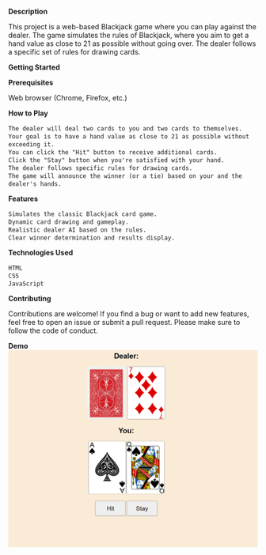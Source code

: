 **Description**

This project is a web-based Blackjack game where you can play against the dealer. The game simulates the rules of Blackjack, where you aim to get a hand value as close to 21 as possible without going over. The dealer follows a specific set of rules for drawing cards.


**Getting Started**

**Prerequisites**

 Web browser (Chrome, Firefox, etc.)


 **How to Play**

    The dealer will deal two cards to you and two cards to themselves.
    Your goal is to have a hand value as close to 21 as possible without exceeding it.
    You can click the "Hit" button to receive additional cards.
    Click the "Stay" button when you're satisfied with your hand.
    The dealer follows specific rules for drawing cards.
    The game will announce the winner (or a tie) based on your and the dealer's hands.

**Features**

    Simulates the classic Blackjack card game.
    Dynamic card drawing and gameplay.
    Realistic dealer AI based on the rules.
    Clear winner determination and results display.

**Technologies Used**

    HTML
    CSS
    JavaScript

 

**Contributing**

Contributions are welcome! If you find a bug or want to add new features, feel free to open an issue or submit a pull request. Please make sure to follow the code of conduct.

**Demo**
![BlackJack Game](blackjack.png)
